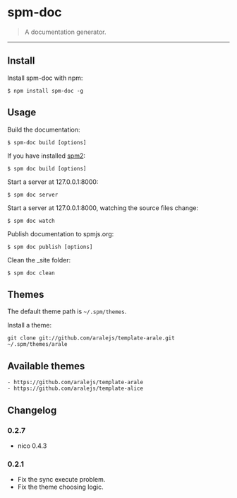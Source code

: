 # spm-doc

> A documentation generator.

-----

## Install

Install spm-doc with npm:

    $ npm install spm-doc -g

## Usage

Build the documentation:

    $ spm-doc build [options]

If you have installed [spm2](https://github.com/spmjs/spm2):

    $ spm doc build [options]

Start a server at 127.0.0.1:8000:

    $ spm doc server

Start a server at 127.0.0.1:8000, watching the source files change:

    $ spm doc watch

Publish documentation to spmjs.org:

    $ spm doc publish [options]

Clean the _site folder:

    $ spm doc clean

## Themes

The default theme path is `~/.spm/themes`.

Install a theme:

    git clone git://github.com/aralejs/template-arale.git ~/.spm/themes/arale

## Available themes

    - https://github.com/aralejs/template-arale
    - https://github.com/aralejs/template-alice

## Changelog

### 0.2.7

- nico 0.4.3 

### 0.2.1

- Fix the sync execute problem.
- Fix the theme choosing logic.
